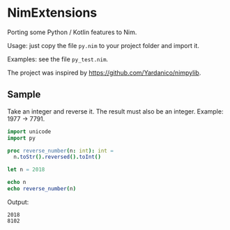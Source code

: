 NimExtensions
=============

Porting some Python / Kotlin features to Nim.

Usage: just copy the file `py.nim` to your project folder and import it.

Examples: see the file `py_test.nim`.

The project was inspired by <https://github.com/Yardanico/nimpylib>.

Sample
------

Take an integer and reverse it. The result must also be an integer.
Example: 1977 → 7791.

```nim
import unicode
import py

proc reverse_number(n: int): int =
  n.toStr().reversed().toInt()

let n = 2018

echo n
echo reverse_number(n)
```

Output:

```
2018
8102
```
